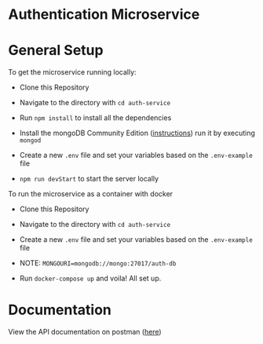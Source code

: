 # Authentication Microservice

# General Setup

To get the microservice running locally:

- Clone this Repository

- Navigate to the directory with `cd auth-service`

- Run `npm install` to install all the dependencies

- Install the mongoDB Community Edition ([instructions](https://docs.mongodb.com/manual/installation/#tutorials)) run it by executing `mongod`

- Create a new `.env` file and set your variables based on the `.env-example` file

- `npm run devStart` to start the server locally

To run the microservice as a container with docker

- Clone this Repository

- Navigate to the directory with `cd auth-service`

- Create a new `.env` file and set your variables based on the `.env-example` file

- NOTE: `MONGOURI=mongodb://mongo:27017/auth-db`

- Run `docker-compose up` and voila! All set up.

# Documentation

View the API documentation on postman ([here](https://documenter.getpostman.com/view/9087902/Szzn7wix)) 

